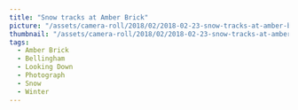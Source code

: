 ```yaml
---
title: "Snow tracks at Amber Brick"
picture: "/assets/camera-roll/2018/02/2018-02-23-snow-tracks-at-amber-brick/20180223_221244500_iOS.jpg"
thumbnail: "/assets/camera-roll/2018/02/2018-02-23-snow-tracks-at-amber-brick/20180223_221244500_iOS-thumbnail.jpg"
tags:
  - Amber Brick
  - Bellingham
  - Looking Down
  - Photograph  
  - Snow
  - Winter
---
```

